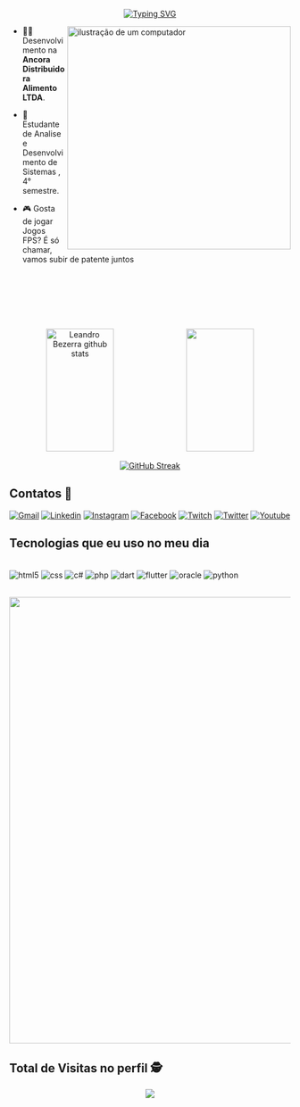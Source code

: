  
<div align="center"> 	
	
[![Typing SVG](https://readme-typing-svg.demolab.com?font=Fira+Code&weight=200&duration=3000&pause=1000&color=04F70A&center=true&vCenter=true&width=440&height=60&lines=Ol%C3%A1+Sejam+todos+Bem+Vindos(as)+;Me+chamo+Leandro+Bezerra)](https://git.io/typing-svg)

</div>

<img src="https://raw.githubusercontent.com/MicaelliMedeiros/micaellimedeiros/master/image/computer-illustration.png" alt="ilustração de um computador" min-width="400px" max-width="400px" width="400px" align="right">

- 👨‍💻 Desenvolvimento na **Ancora Distribuidora Alimento LTDA**.

- 🌱 Estudante de Analise e Desenvolvimento de Sistemas , 4° semestre.

- :video_game: Gosta de jogar Jogos FPS? É só chamar, vamos subir de patente juntos
<br>
<br>
<br>
<br>
<br>
<br>
<div align="center">  
 <img width="49%" height="220px" src="https://github-readme-stats-sigma-five.vercel.app/api?username=leandryncsc&show_icons=true&count_private=true&hide_border=true&title_color=7FFF00&icon_color=ADFF2F&text_color=90EE90&bg_color=0d1117" alt="Leandro Bezerra github stats"/>
<img width="49%" height="220px" src="https://github-readme-stats.vercel.app/api/top-langs/?username=leandryncsc&show_icons=true&count_private=true&hide_border=true&title_color=04F70AFF&icon_color=04F70AFF&text_color=04F70AFF&bg_color=0d1117"/>

[![GitHub Streak](https://github-readme-streak-stats.herokuapp.com?user=leandryncsc&theme=blueberry_duo&hide_border=true&locale=pt_BR&date_format=j%20M%5B%20Y%5D&stroke=20DD30&ring=20DD30&fire=20DD30&currStreakNum=20DD30&sideNums=20DD30&border=20DD30&currStreakLabel=20DD30&sideLabels=20DD30&dates=20DD30)](https://git.io/streak-stats)
</div>

## Contatos :iphone:

[![Gmail](https://img.shields.io/badge/Gmail-D14836?style=for-the-badge&logo=gmail&logoColor=white)](mailto:leandrinhodoema@gmail.com) [![Linkedin](https://img.shields.io/badge/LinkedIn-0077B5?style=for-the-badge&logo=linkedin&logoColor=white)](https://www.linkedin.com/in/leandro-bezerra-2041a6122/) [![Instagram](https://img.shields.io/badge/Instagram-E4405F?style=for-the-badge&logo=instagram&logoColor=white)](https://www.instagram.com/leandry1914/) [![Facebook](https://img.shields.io/badge/Facebook-1877F2?style=for-the-badge&logo=facebook&logoColor=white)](https://www.facebook.com/leandoearamor/) [![Twitch](https://img.shields.io/badge/Twitch-9146FF?style=for-the-badge&logo=twitch&logoColor=white)](https://www.twitch.tv/b4t4tinh4g4mer) [![Twitter](https://img.shields.io/badge/Twitter-1DA1F2?style=for-the-badge&logo=twitter&logoColor=white)](https://twitter.com/LeandrynCsc) [![Youtube](https://img.shields.io/badge/YouTube-FF0000?style=for-the-badge&logo=youtube&logoColor=white)](https://www.youtube.com/c/StrondaGame) 


## Tecnologias que eu uso no meu dia

<div style ="display: inline_block"><br>
	<img align="center" alt="html5" src="https://img.shields.io/badge/HTML5-E34F26?style=for-the-badge&logo=html5&logoColor=white"/>
	<img align="center" alt="css" src="https://img.shields.io/badge/CSS3-1572B6?style=for-the-badge&logo=css3&logoColor=white"/>
	<img align="center" alt="c#" src="https://img.shields.io/badge/C%23-239120?style=for-the-badge&logo=c-sharp&logoColor=white"/>
	<img align="center" alt="php" src="https://img.shields.io/badge/PHP-777BB4?style=for-the-badge&logo=php&logoColor=white"/>
	<img align="center" alt="dart" src="https://img.shields.io/badge/Dart-0175C2?style=for-the-badge&logo=dart&logoColor=white"/>
	<img align="center" alt="flutter" src="https://img.shields.io/badge/Flutter-02569B?style=for-the-badge&logo=flutter&logoColor=white"/>
	<img align="center" alt="oracle" src="https://img.shields.io/badge/Oracle-F80000?style=for-the-badge&logo=oracle&logoColor=black"/>
	<img align="center" alt="python" src="https://img.shields.io/badge/python-3670A0?style=for-the-badge&logo=python&logoColor=ffdd54"/>
</div>
<br>
<p align="center">
  <a
    href="https://github.com/ryo-ma/github-profile-trophy"
    title="repositório de troféus"
  >
    <img
      width="800"
      src="https://github-profile-trophy.vercel.app/?username=leandryncsc&column=8&theme=matrix&no-frame=true&no-bg=true"
    />
  </a>
</p>

## Total de Visitas no perfil :detective: <br>


<p  align="center">

<img  alingn="center"  src="https://profile-counter.glitch.me/leandryncsc/count.svg" />

</p>
